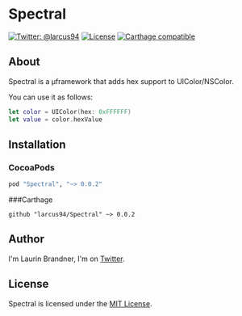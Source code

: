 # Spectral

[![Twitter: @larcus94](https://img.shields.io/badge/contact-@larcus94-blue.svg?style=flat)](https://twitter.com/larcus94)
[![License](http://img.shields.io/badge/license-MIT-green.svg?style=flat)](https://github.com/larcus94/ImagePickerSheetController/blob/master/LICENSE)
[![Carthage compatible](https://img.shields.io/badge/Carthage-compatible-4BC51D.svg?style=flat)](https://github.com/Carthage/Carthage)

## About
Spectral is a µframework that adds hex support to UIColor/NSColor.

You can use it as follows:
```swift
let color = UIColor(hex: 0xFFFFFF)
let value = color.hexValue
```

## Installation

### CocoaPods
```ruby
pod "Spectral", "~> 0.0.2"
```

###Carthage
```objc
github "larcus94/Spectral" ~> 0.0.2
```

## Author
I'm Laurin Brandner, I'm on [Twitter](https://twitter.com/larcus94).

## License
Spectral is licensed under the [MIT License](http://opensource.org/licenses/mit-license.php).
